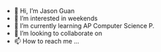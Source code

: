 - 👋 Hi, I’m Jason Guan
- 👀 I’m interested in weekends
- 🌱 I’m currently learning AP Computer Science P.
- 💞️ I’m looking to collaborate on 
- 📫 How to reach me ...

<!---
JasonGuan1012/JasonGuan1012 is a ✨ special ✨ repository because its `README.md` (this file) appears on your GitHub profile.
You can click the Preview link to take a look at your changes.
--->
